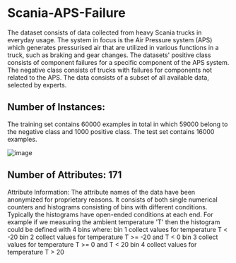 # Scania-APS-Failure

The dataset consists of data collected from heavy Scania trucks in everyday usage. The system in focus is the Air Pressure system (APS) which generates pressurised air that are utilized in various functions in a truck, such as braking and gear changes. The datasets' positive class consists of component failures for a specific component of the APS system. The negative class consists of trucks with failures for components not related to the APS. The data consists of a subset of all available data, selected by experts.

## Number of Instances: 
The training set contains 60000 examples in total in which 59000 belong to the negative class and 1000 positive class. 
The test set contains 16000 examples.

![image](https://user-images.githubusercontent.com/76097123/160149490-192214bd-5a74-4df6-8075-40e4fcef94b7.png)

## Number of Attributes: 171

Attribute Information: The attribute names of the data have been anonymized for proprietary reasons.
It consists of both single numerical counters and histograms consisting of bins with different conditions. 
Typically the histograms have open-ended conditions at each end. For example if we measuring the ambient temperature 'T' then the histogram could be defined with 4 bins where:
bin 1 collect values for temperature T < -20
bin 2 collect values for temperature T >= -20 and T < 0
bin 3 collect values for temperature T >= 0 and T < 20
bin 4 collect values for temperature T > 20

